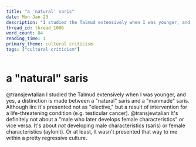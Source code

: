 ```yaml
---
title: "a 'natural' saris"
date: Mon Jan 23
description: "I studied the Talmud extensively when I was younger, and yes, a distinction is made between a 'natural' saris and a 'manmade' saris."
thread_id: thread_1096
word_count: 84
reading_time: 1
primary_theme: cultural criticism
tags: ["cultural criticism"]
---
```


# a "natural" saris

@transjewtalian I studied the Talmud extensively when I was younger, and yes, a distinction is made between a "natural" saris and a "manmade" saris. Although iirc it's presented not as "elective," but a result of intervention for a life-threatening condition (e.g. testicular cancer). @transjewtalian It's definitely not about a "male who later develops female characteristics" or vice versa. It's about *not* developing male characteristics (saris) or female characteristics (aylonit). Or at least, it wasn't presented that way to me within a pretty regressive culture.